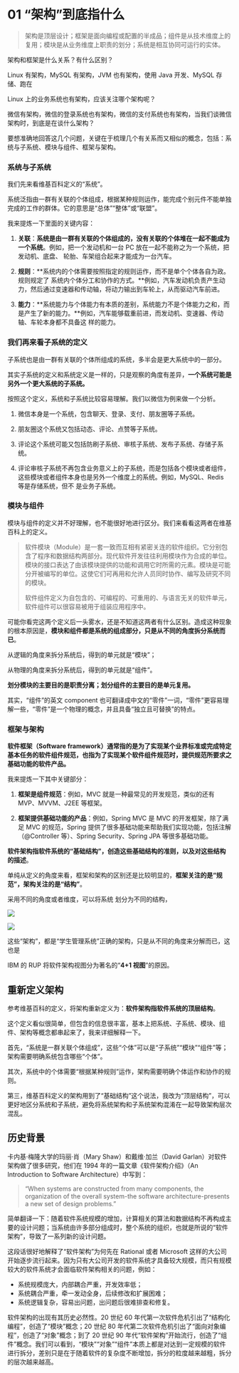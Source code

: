 # 01 “架构”到底指什么

> 架构是顶层设计；框架是面向编程或配置的半成品；组件是从技术维度上的复用；模块是从业务维度上职责的划分；系统是相互协同可运行的实体。

架构和框架是什么关系？有什么区别？ 

Linux 有架构，MySQL 有架构，JVM 也有架构，使用 Java 开发、MySQL 存储、跑在 

Linux 上的业务系统也有架构，应该关注哪个架构呢？ 

微信有架构，微信的登录系统也有架构，微信的支付系统也有架构，当我们谈微信架构时，到底是在谈什么架构？

要想准确地回答这几个问题，关键在于梳理几个有关系而又相似的概念，包括：系统与子系统、模块与组件、框架与架构。



### **系统与子系统** 

我们先来看维基百科定义的“系统”。 

系统泛指由一群有关联的个体组成，根据某种规则运作，能完成个别元件不能单独完成的工作的群体。它的意思是“总体”“整体”或“联盟”。 

我来提炼一下里面的关键内容： 

1. **关联**：**系统是由一群有关联的个体组成的，没有关联的个体堆在一起不能成为一个系统**。例如，把一个发动机和一台 PC 放在一起不能称之为一个系统，把发动机、底盘、 轮胎、车架组合起来才能成为一台汽车。 

2. **规则**：**系统内的个体需要按照指定的规则运作，而不是单个个体各自为政。规则规定了 系统内个体分工和协作的方式。**例如，汽车发动机负责产生动力，然后通过变速器和传动轴，将动力输出到车轮上，从而驱动汽车前进。 

3. **能力**：**系统能力与个体能力有本质的差别，系统能力不是个体能力之和，而是产生了新的能力。**例如，汽车能够载重前进，而发动机、变速器、传动轴、车轮本身都不具备这 样的能力。 

### 我们再来看子系统的定义

子系统也是由一群有关联的个体所组成的系统，多半会是更大系统中的一部分。 

其实子系统的定义和系统定义是一样的，只是观察的角度有差异，**一个系统可能是另外一个更大系统的子系统。** 

按照这个定义，系统和子系统比较容易理解。我们以微信为例来做一个分析。 

1. 微信本身是一个系统，包含聊天、登录、支付、朋友圈等子系统。 

2. 朋友圈这个系统又包括动态、评论、点赞等子系统。 

3. 评论这个系统可能又包括防刷子系统、审核子系统、发布子系统、存储子系统。 

4. 评论审核子系统不再包含业务意义上的子系统，而是包括各个模块或者组件，这些模块或者组件本身也是另外一个维度上的系统。例如，MySQL、Redis 等是存储系统，但不 是业务子系统。 

### **模块与组件**

模块与组件的定义并不好理解，也不能很好地进行区分。我们来看看这两者在维基百科上的定义。

>  软件模块（Module）是一套一致而互相有紧密关连的软件组织。它分别包含了程序和数据结构两部分。现代软件开发往往利用模块作为合成的单位。模块的接口表达了由该模块提供的功能和调用它时所需的元素。模块是可能分开被编写的单位。这使它们可再用和允许人员同时协作、编写及研究不同的模块。 
>
> 软件组件定义为自包含的、可编程的、可重用的、与语言无关的软件单元，软件组件可以很容易被用于组装应用程序中。  

可能你看完这两个定义后一头雾水，还是不知道这两者有什么区别。造成这种现象的根本原因是，**模块和组件都是系统的组成部分，只是从不同的角度拆分系统而已**。

从逻辑的角度来拆分系统后，得到的单元就是“模块”；

从物理的角度来拆分系统后，得到的单元就是“组件”。



**划分模块的主要目的是职责分离；划分组件的主要目的是单元复用。**

其实，“组件”的英文 component 也可翻译成中文的“零件”一词，“零件”更容易理解一些，“零件”是一个物理的概念，并且具备“独立且可替换”的特点。

### **框架与架构** 

**软件框架（Software framework）通常指的是为了实现某个业界标准或完成特定基本任务的软件组件规范，也指为了实现某个软件组件规范时，提供规范所要求之基础功能的软件产品。** 

我来提炼一下其中关键部分： 

1. **框架是组件规范**：例如，MVC 就是一种最常见的开发规范，类似的还有 MVP、MVVM、J2EE 等框架。 

2. **框架提供基础功能的产品**：例如，Spring MVC 是 MVC 的开发框架，除了满足 MVC 的规范，Spring 提供了很多基础功能来帮助我们实现功能，包括注解（@Controller 等）、Spring Security、Spring JPA 等很多基础功能。 

**软件架构指软件系统的“基础结构”，创造这些基础结构的准则，以及对这些结构的描述**。 

单纯从定义的角度来看，框架和架构的区别还是比较明显的，**框架关注的是“规范”，架构关注的是“结构”**。

采用不同的角度或者维度，可以将系统 划分为不同的结构，

![](D:\DJGitBook\架构\img\什么是架构_1.jpg)

![](D:\DJGitBook\架构\img\什么是架构_2.jpg)

这些“架构”，都是“学生管理系统”正确的架构，只是从不同的角度来分解而已，这也是 

IBM 的 RUP 将软件架构视图分为著名的“**4+1 视图**”的原因。



## 重新定义架构

参考维基百科的定义，将架构重新定义为：**软件架构指软件系统的顶层结构**。

这个定义看似很简单，但包含的信息很丰富，基本上把系统、子系统、模块、组件、架构等概念都串起来了，我来详细解释一下。

首先，“系统是一群关联个体组成”，这些“个体”可以是“子系统”“模块”“组件”等；架构需要明确系统包含哪些“个体”。

其次，系统中的个体需要“根据某种规则”运作，架构需要明确个体运作和协作的规则。

第三，维基百科定义的架构用到了“基础结构”这个说法，我改为“顶层结构”，可以更好地区分系统和子系统，避免将系统架构和子系统架构混淆在一起导致架构层次混乱。



## 历史背景



卡内基·梅隆大学的玛丽·肖（Mary Shaw）和戴维·加兰（David Garlan）对软件架构做了很多研究，他们在 1994 年的一篇文章《软件架构介绍》（An Introduction to Software Architecture）中写到：

> “When systems are constructed from many components, the organization of the overall system-the software architecture-presents a new set of design problems.”

简单翻译一下：随着软件系统规模的增加，计算相关的算法和数据结构不再构成主要的设计问题；当系统由许多部分组成时，整个系统的组织，也就是所说的“软件架构”，导致了一系列新的设计问题。

这段话很好地解释了“软件架构”为何先在 Rational 或者 Microsoft 这样的大公司开始逐步流行起来。因为只有大公司开发的软件系统才具备较大规模，而只有规模较大的软件系统才会面临软件架构相关的问题，例如：

- 系统规模庞大，内部耦合严重，开发效率低；
- 系统耦合严重，牵一发动全身，后续修改和扩展困难；
- 系统逻辑复杂，容易出问题，出问题后很难排查和修复。

软件架构的出现有其历史必然性。20 世纪 60 年代第一次软件危机引出了“结构化编程”，创造了“模块”概念；20 世纪 80 年代第二次软件危机引出了“面向对象编程”，创造了“对象”概念；到了 20 世纪 90 年代“软件架构”开始流行，创造了“组件”概念。我们可以看到，“模块”“对象”“组件”本质上都是对达到一定规模的软件进行拆分，差别只是在于随着软件的复杂度不断增加，拆分的粒度越来越粗，拆分的层次越来越高。